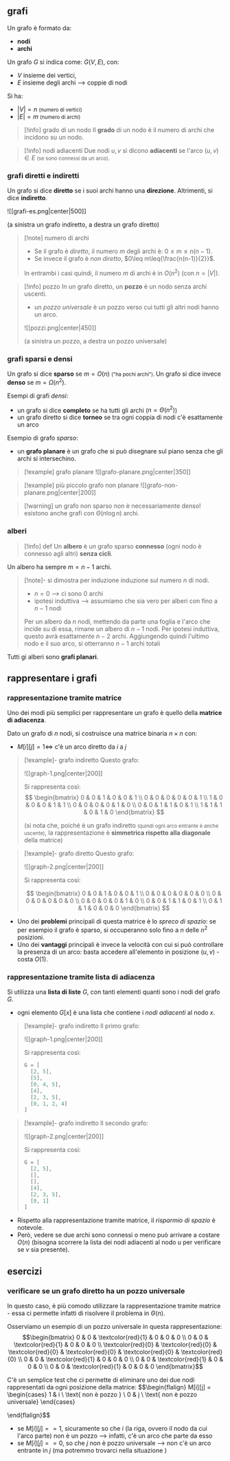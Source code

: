 ## grafi
Un grafo è formato da:
- **nodi**
- **archi**

Un grafo $G$ si indica come: $G(V,\,E)$, con:
- $V$ insieme dei vertici, 
- $E$ insieme degli archi --> coppie di nodi

Si ha:
- $|V|=n$ <small>(numero di vertici)</small>
- $|E|=m$ <small>(numero di archi)</small>

> [!info] grado di un nodo 
> Il **grado** di un nodo è il numero di archi che incidono su un nodo.

>[!info] nodi adiacenti
>Due nodi $u,v$ si dicono **adiacenti** se l'arco $(u,v) \in E$ <small>(se sono connessi da un arco)</small>.
### grafi diretti e indiretti
Un grafo si dice **diretto** se i suoi archi hanno una **direzione**.
Altrimenti, si dice **indiretto**.

![[grafi-es.png|center|500]]

(a sinistra un grafo indiretto, a destra un grafo diretto)

>[!note] numero di archi
>- Se il grafo è *diretto*, il numero $m$ degli archi è: $0\leq m \leq n(n-1)$.
>- Se invece il grafo è *non diretto*, $0\leq m\leq{\frac{n(n-1)}{2}}$.
> 
>In entrambi i casi quindi, il numero $m$ di archi è in $O(n^2)$ (con $n=|V|$).

>[!info] pozzo
>In un grafo diretto, un **pozzo** è un nodo senza archi uscenti.
>- un *pozzo universale* è un pozzo verso cui tutti gli altri nodi hanno un arco.
>
>![[pozzi.png|center|450]]
>
>(a sinistra un pozzo, a destra un pozzo universale)

### grafi sparsi e densi
Un grafo si dice **sparso** se $m=O(n)$ <small> ("ha pochi archi"). </small>
Un grafo si dice invece **denso** se $m=\Omega (n^2)$.

Esempi di grafi *densi*:
- un grafo si dice **completo** se ha tutti gli archi ($n=\Theta(n^2)$)
- un grafo diretto si dice **torneo** se tra ogni coppia di nodi c'è esattamente un arco

Esempio di grafo *sparso*:
- un **grafo planare** è un grafo che si può disegnare sul piano senza che gli archi si intersechino.

>[!example] grafo planare
>![[grafo-planare.png|center|350]]

>[!example] più piccolo grafo non planare
>![[grafo-non-planare.png|center|200]]

> [!warning] un grafo non sparso non è necessariamente denso!
> esistono anche grafi con $\Theta(n \log n)$ archi.
### alberi

> [!info] def
> Un **albero** è un grafo sparso **connesso** (ogni nodo è connesso agli altri) **senza cicli**.

Un albero ha sempre $m=n-1$ archi.

>[!note]- si dimostra per induzione
>induzione sul numero $n$ di nodi.
>- $n=0$ --> ci sono $0$ archi
>- ipotesi induttiva --> assumiamo che sia vero per alberi con fino a $n-1$ nodi
>
>Per un albero da $n$ nodi, mettendo da parte una foglia e l'arco che incide su di essa, rimane un albero di $n-1$ nodi. Per ipotesi induttiva, questo avrà esattamente $n-2$ archi. Aggiungendo quindi l'ultimo nodo e il suo arco, si otterranno $n-1$ archi totali

Tutti gi alberi sono **grafi planari**.
## rappresentare i grafi

### rappresentazione tramite matrice
Uno dei modi più semplici per rappresentare un grafo è quello della **matrice di adiacenza**.

Dato un grafo di $n$ nodi, si costruisce una matrice binaria $n\times n$ con:
- $M[i][j]=1\iff$ c'è un arco diretto da $i$ a $j$

> [!example]- grafo indiretto
> Questo grafo:
> 
> ![[graph-1.png|center|200]]
> 
> Si rappresenta così:
> $$ \begin{bmatrix}  0 & 0 & 1 & 0 & 0 & 1  \\
> 0 & 0 & 0 & 0 & 0 & 1  \\
> 1 & 0 & 0 & 0 & 1 & 1  \\
> 0 & 0 & 0 & 0 & 1 & 0  \\
> 0 & 0 & 1 & 1 & 0 & 1 \\
> 1 & 1 & 1 & 0 & 1 & 0  \end{bmatrix} $$
> 
> (si nota che, poiché è un grafo indiretto <small>(quindi ogni arco entrante è anche uscente)</small>, la rappresentazione è **simmetrica rispetto alla diagonale** della matrice)

>[!example]- grafo diretto
> Questo grafo:
> 
>![[graph-2.png|center|200]]
> 
> Si rappresenta così:
>  
> $$ \begin{bmatrix}  0 & 0 & 1 & 0 & 0 & 1  \\
> 0 & 0 & 0 & 0 & 0 & 0  \\
> 0 & 0 & 0 & 0 & 0 & 0  \\
> 0 & 0 & 0 & 0 & 1 & 0  \\
> 0 & 0 & 1 & 1 & 0 & 1 \\
> 0 & 1 & 1 & 0 & 0 & 0  \end{bmatrix} $$

- Uno dei **problemi** principali di questa matrice è lo *spreco di spazio*: se per esempio il grafo è sparso, si occuperanno solo fino a $n$ delle $n^2$ posizioni.
- Uno dei **vantaggi** principali è invece la velocità con cui si può controllare la presenza di un arco: basta accedere all'elemento in posizione $(u,v)$ - costa $O(1)$.
### rappresentazione tramite lista di adiacenza
Si utilizza una **lista di liste** $G$, con tanti elementi quanti sono i nodi del grafo $G$. 
- ogni elemento $G[x]$ è una lista che contiene i *nodi adiacenti* al nodo $x$.

>[!example]- grafo indiretto
>Il primo grafo:
> 
>![[graph-1.png|center|200]]
>
>Si rappresenta così:
>```python
>G = [
>	[2, 5],
>	[5],
>	[0, 4, 5],
>	[4],
>	[2, 3, 5],
>	[0, 1, 2, 4]
>]
>```

>[!example]- grafo indiretto
>Il secondo grafo:
> 
>![[graph-2.png|center|200]]
>
>Si rappresenta così:
>```python
>G = [
>	[2, 5],
>	[],
>	[],
>	[4],
>	[2, 3, 5],
>	[0, 1]
>]
>```

- Rispetto alla rappresentazione tramite matrice, il *risparmio di spazio* è notevole.
- Però, vedere se due archi sono connessi o meno può arrivare a costare $O(n)$ (bisogna scorrere la lista dei nodi adiacenti al nodo $u$ per verificare se $v$ sia presente).

## esercizi

### verificare se un grafo diretto ha un pozzo universale
In questo caso, è più comodo utilizzare la rappresentazione tramite matrice - essa ci permette infatti di risolvere il problema in $\Theta(n)$. 

Osserviamo un esempio di un pozzo universale in questa rappresentazione:
$$\begin{bmatrix} 0 & 0 & \textcolor{red}{1} & 0 & 0 & 0 \\ 0 & 0 & \textcolor{red}{1} & 0 & 0 & 0 \\ \textcolor{red}{0} & \textcolor{red}{0} & \textcolor{red}{0} & \textcolor{red}{0} & \textcolor{red}{0} & \textcolor{red}{0} \\ 0 & 0 & \textcolor{red}{1} & 0 & 0 & 0 \\ 0 & 0 & \textcolor{red}{1} & 0 & 0 & 0 \\ 0 & 0 & \textcolor{red}{1} & 0 & 0 & 0 \end{bmatrix}$$

C'è un semplice test che ci permette di eliminare uno dei due nodi rappresentati da ogni posizione della matrice:
$$\begin{flalign}
M[i][j] = \begin{cases} 1 & i \ \text{ non è pozzo } \\ 0 & j \ \text{ non è pozzo universale} \end{cases}

\end{flalign}$$

- se $M[i][j]==1$, sicuramente so che $i$ (la riga, ovvero il nodo da cui l'arco parte) non è un pozzo --> infatti, c'è un arco che parte da esso
- se $M[i][j]==0$, so che $j$ non è pozzo universale --> non c'è un arco entrante in $j$ (ma potremmo trovarci nella situazione )

